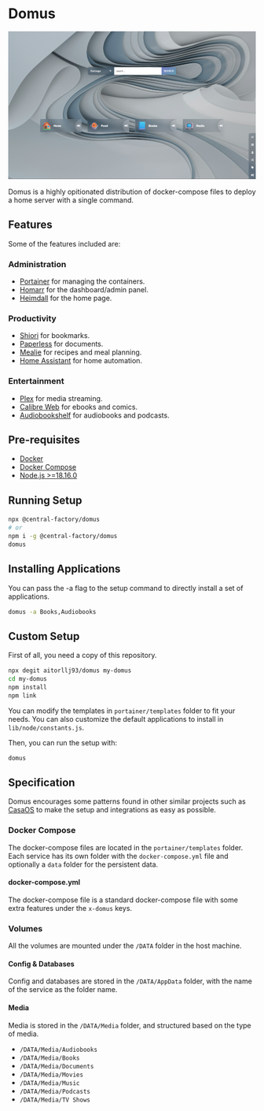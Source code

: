 # Domus

![Domus Screenshot](https://raw.githubusercontent.com/aitorllj93/domus/main/docs/assets/screenshots/heimdall-launcher.png)

Domus is a highly opitionated distribution of docker-compose files to deploy a home server with a single command.

## Features

Some of the features included are:

### Administration

- [Portainer](https://www.portainer.io/) for managing the containers.
- [Homarr](https://github.com/ajnart/homarr) for the dashboard/admin panel.
- [Heimdall](https://heimdall.site/) for the home page.

### Productivity

- [Shiori](https://github.com/go-shiori/shiori) for bookmarks.
- [Paperless](paperless-ngx.com) for documents.
- [Mealie](https://mealie.io/) for recipes and meal planning.
- [Home Assistant](https://www.home-assistant.io/) for home automation.

### Entertainment

- [Plex](https://www.plex.tv/) for media streaming.
- [Calibre Web](https://github.com/janeczku/calibre-web) for ebooks and comics.
- [Audiobookshelf](https://www.audiobookshelf.org) for audiobooks and podcasts.

## Pre-requisites

- [Docker](https://docs.docker.com/get-docker/)
- [Docker Compose](https://docs.docker.com/compose/install/)
- [Node.js >=18.16.0](https://nodejs.org/en/download/)

## Running Setup

```sh
npx @central-factory/domus
# or
npm i -g @central-factory/domus
domus
```

## Installing Applications

You can pass the -a flag to the setup command to directly install a set of applications.

```sh
domus -a Books,Audiobooks
```

## Custom Setup

First of all, you need a copy of this repository.

```sh
npx degit aitorllj93/domus my-domus
cd my-domus
npm install
npm link
```

You can modify the templates in `portainer/templates` folder to fit your needs.
You can also customize the default applications to install in `lib/node/constants.js`.

Then, you can run the setup with:

```sh
domus
```

## Specification

Domus encourages some patterns found in other similar projects such as [CasaOS](https://github.com/IceWhaleTech/CasaOS) to make the setup and integrations as easy as possible.

### Docker Compose

The docker-compose files are located in the `portainer/templates` folder. Each service has its own folder with the `docker-compose.yml` file and optionally a `data` folder for the persistent data.

#### docker-compose.yml

The docker-compose file is a standard docker-compose file with some extra features under the `x-domus` keys.

### Volumes

All the volumes are mounted under the `/DATA` folder in the host machine.

#### Config & Databases

Config and databases are stored in the `/DATA/AppData` folder, with the name of the service as the folder name.

#### Media

Media is stored in the `/DATA/Media` folder, and structured based on the type of media.

- `/DATA/Media/Audiobooks`
- `/DATA/Media/Books`
- `/DATA/Media/Documents`
- `/DATA/Media/Movies`
- `/DATA/Media/Music`
- `/DATA/Media/Podcasts`
- `/DATA/Media/TV Shows`
